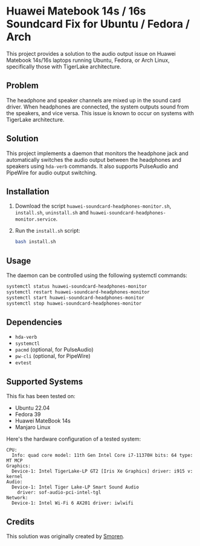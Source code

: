 # Huawei Matebook 14s / 16s Soundcard Fix for Ubuntu / Fedora / Arch

This project provides a solution to the audio output issue on Huawei Matebook 14s/16s laptops running Ubuntu, Fedora, or Arch Linux, specifically those with TigerLake architecture.

## Problem

The headphone and speaker channels are mixed up in the sound card driver. When headphones are connected, the system outputs sound from the speakers, and vice versa. This issue is known to occur on systems with TigerLake architecture.

## Solution

This project implements a daemon that monitors the headphone jack and automatically switches the audio output between the headphones and speakers using `hda-verb` commands. It also supports PulseAudio and PipeWire for audio output switching.

## Installation

1.  Download the script `huawei-soundcard-headphones-monitor.sh`, `install.sh`, `uninstall.sh` and `huawei-soundcard-headphones-monitor.service`.
2.  Run the `install.sh` script:

    ```bash
    bash install.sh
    ```

## Usage

The daemon can be controlled using the following systemctl commands:

```bash
systemctl status huawei-soundcard-headphones-monitor
systemctl restart huawei-soundcard-headphones-monitor
systemctl start huawei-soundcard-headphones-monitor
systemctl stop huawei-soundcard-headphones-monitor
```

## Dependencies

*   `hda-verb`
*   `systemctl`
*   `pacmd` (optional, for PulseAudio)
*   `pw-cli` (optional, for PipeWire)
*   `evtest`

## Supported Systems

This fix has been tested on:

*   Ubuntu 22.04
*   Fedora 39
*   Huawei MateBook 14s
*   Manjaro Linux

Here's the hardware configuration of a tested system:

```
CPU:
  Info: quad core model: 11th Gen Intel Core i7-11370H bits: 64 type: MT MCP
Graphics:
  Device-1: Intel TigerLake-LP GT2 [Iris Xe Graphics] driver: i915 v: kernel
Audio:
  Device-1: Intel Tiger Lake-LP Smart Sound Audio
    driver: sof-audio-pci-intel-tgl
Network:
  Device-1: Intel Wi-Fi 6 AX201 driver: iwlwifi
```

## Credits

This solution was originally created by [Smoren](https://github.com/Smoren/huawei-ubuntu-sound-fix).
